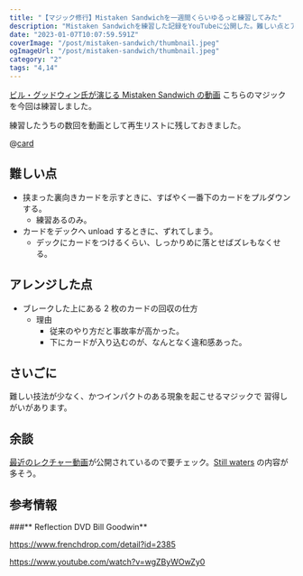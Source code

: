 ```yaml
---
title: "【マジック修行】Mistaken Sandwichを一週間くらいゆるっと練習してみた"
description: "Mistaken Sandwichを練習した記録をYouTubeに公開した。難しい点とアレンジした点を加えて書いている。"
date: "2023-01-07T10:07:59.591Z"
coverImage: "/post/mistaken-sandwich/thumbnail.jpeg"
ogImageUrl: "/post/mistaken-sandwich/thumbnail.jpeg"
category: "2"
tags: "4,14"
---
```


[ビル・グッドウィン氏が演じる Mistaken Sandwich の動画](https://www.vanishingincmagic.com/card-magic-downloads/mistaken-sandwich/)
こちらのマジックを今回は練習しました。

練習したうちの数回を動画として再生リストに残しておきました。

@[card](https://youtube.com/playlist?list=PLeb-P495b535hv2noz-pNYt5xeNOV-KoL)

## **難しい点**

- 挟まった裏向きカードを示すときに、すばやく一番下のカードをプルダウンする。
  - 練習あるのみ。
- カードをデックへ unload するときに、ずれてしまう。
  - デックにカードをつけるくらい、しっかりめに落とせばズレもなくせる。

## **アレンジした点**

- ブレークした上にある 2 枚のカードの回収の仕方
  - 理由
    - 従来のやり方だと事故率が高かった。
    - 下にカードが入り込むのが、なんとなく違和感あった。

## **さいごに**

難しい技法が少なく、かつインパクトのある現象を起こせるマジックで
習得しがいがあります。

## **余談**

[最近のレクチャー動画](https://club.conjuror.community/billy-goodwin-living-room-lecture-july-2022/)が公開されているので要チェック。[Still waters](https://www.youtube.com/watch?v=gUpSOrJAP7I) の内容が多そう。

## **参考情報**

###** Reflection DVD Bill Goodwin**

https://www.frenchdrop.com/detail?id=2385

https://www.youtube.com/watch?v=wgZByWOwZy0
